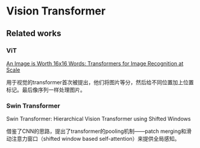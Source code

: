 # Vision Transformer

## Related works

### ViT

[An Image is Worth 16x16 Words: Transformers for Image Recognition at Scale](https://openreview.net/forum?id=YicbFdNTTy)

用于视觉的transformer首次被提出，他们将图片等分，然后给不同位置加上位置标记。最后像序列一样处理图片。

### Swin Transformer

Swin Transformer: Hierarchical Vision Transformer using Shifted Windows

借鉴了CNN的思路，提出了transformer的pooling机制——patch merging和滑动注意力窗口（shifted window based self-attention）来提供全局感知。

















